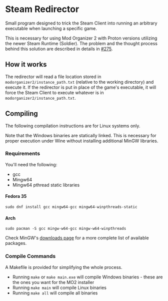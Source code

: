 # Steam Redirector

Small program designed to trick the Steam Client into running an arbitrary executable when launching a specific game.

This is necessary for using Mod Organizer 2 with Proton versions utilizing the newer Steam Runtime (Soldier). The problem and the thought process behind this solution are described in details in [#275](https://github.com/rockerbacon/modorganizer2-linux-installer/issues/275).

## How it works

The redirector will read a file location stored in `modorganizer2/instance_path.txt` (relative to the working directory) and execute it. If the redirector is put in place of the game's executable, it will force the Steam Client to execute whatever is in `modorganizer2/instance_path.txt`.

## Compiling

The following compilation instructions are for Linux systems only.

Note that the Windows binaries are statically linked. This is necessary for proper execution under Wine without installing additional MinGW libraries.

### Requirements

You'll need the following:
- gcc
- Mingw64
- Mingw64 pthread static libraries

#### Fedora 35
```
sudo dnf install gcc mingw64-gcc mingw64-winpthreads-static
```

#### Arch
```
sudo pacman -S gcc mingw-w64-gcc mingw-w64-winpthreads
```

Check MinGW's [downloads page](https://www.mingw-w64.org/downloads/) for a more complete list of available packages.

### Compile Commands

A Makefile is provided for simplifying the whole process.

- Running `make` or `make main.exe` will compile Windows binaries - these are the ones you want for the MO2 installer
- Running `make main` will compile Linux binaries
- Running `make all` will compile all binaries

